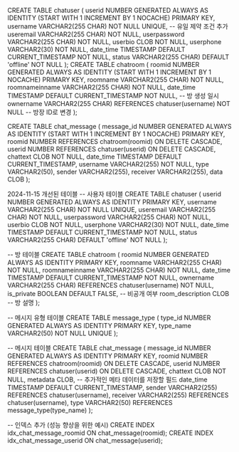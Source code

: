 CREATE TABLE chatuser (
    userid NUMBER GENERATED ALWAYS AS IDENTITY (START WITH 1 INCREMENT BY 1 NOCACHE) PRIMARY KEY,
    username VARCHAR2(255 CHAR) NOT NULL UNIQUE, -- 유일 제약 조건 추가
    useremail VARCHAR2(255 CHAR) NOT NULL,
    userpassword VARCHAR2(255 CHAR) NOT NULL,
    userbio CLOB NOT NULL,
    userphone VARCHAR2(30) NOT NULL,
    date_time TIMESTAMP DEFAULT CURRENT_TIMESTAMP NOT NULL,
    status VARCHAR2(255 CHAR) DEFAULT 'offline' NOT NULL
);
CREATE TABLE chatroom (
    roomid NUMBER GENERATED ALWAYS AS IDENTITY (START WITH 1 INCREMENT BY 1 NOCACHE) PRIMARY KEY,
    roomname VARCHAR2(255 CHAR) NOT NULL,
    roomnameinname VARCHAR2(255 CHAR) NOT NULL,
    date_time TIMESTAMP DEFAULT CURRENT_TIMESTAMP NOT NULL, -- 방 생성 일시
    ownername VARCHAR2(255 CHAR) REFERENCES chatuser(username) NOT NULL -- 방장 ID로 변경
);

CREATE TABLE chat_message (
    message_id NUMBER GENERATED ALWAYS AS IDENTITY (START WITH 1 INCREMENT BY 1 NOCACHE) PRIMARY KEY,
    roomid NUMBER REFERENCES chatroom(roomid) ON DELETE CASCADE,
    userid NUMBER REFERENCES chatuser(userid) ON DELETE CASCADE,
    chattext CLOB NOT NULL,
    date_time TIMESTAMP DEFAULT CURRENT_TIMESTAMP,
    username VARCHAR2(255) NOT NULL,
    type VARCHAR2(50),
    sender VARCHAR2(255),
    receiver VARCHAR2(255),
    data CLOB
);



2024-11-15 개선된 테이블
-- 사용자 테이블
CREATE TABLE chatuser (
    userid NUMBER GENERATED ALWAYS AS IDENTITY PRIMARY KEY,
    username VARCHAR2(255 CHAR) NOT NULL UNIQUE,
    useremail VARCHAR2(255 CHAR) NOT NULL,
    userpassword VARCHAR2(255 CHAR) NOT NULL,
    userbio CLOB NOT NULL,
    userphone VARCHAR2(30) NOT NULL,
    date_time TIMESTAMP DEFAULT CURRENT_TIMESTAMP NOT NULL,
    status VARCHAR2(255 CHAR) DEFAULT 'offline' NOT NULL
);

-- 방 테이블
CREATE TABLE chatroom (
    roomid NUMBER GENERATED ALWAYS AS IDENTITY PRIMARY KEY,
    roomname VARCHAR2(255 CHAR) NOT NULL,
    roomnameinname VARCHAR2(255 CHAR) NOT NULL,
    date_time TIMESTAMP DEFAULT CURRENT_TIMESTAMP NOT NULL,
    ownername VARCHAR2(255 CHAR) REFERENCES chatuser(username) NOT NULL,
    is_private BOOLEAN DEFAULT FALSE,  -- 비공개 여부
    room_description CLOB  -- 방 설명
);

-- 메시지 유형 테이블
CREATE TABLE message_type (
    type_id NUMBER GENERATED ALWAYS AS IDENTITY PRIMARY KEY,
    type_name VARCHAR2(50) NOT NULL UNIQUE
);

-- 메시지 테이블
CREATE TABLE chat_message (
    message_id NUMBER GENERATED ALWAYS AS IDENTITY PRIMARY KEY,
    roomid NUMBER REFERENCES chatroom(roomid) ON DELETE CASCADE,
    userid NUMBER REFERENCES chatuser(userid) ON DELETE CASCADE,
    chattext CLOB NOT NULL,
    metadata CLOB, -- 추가적인 메타 데이터를 저장할 필드
    date_time TIMESTAMP DEFAULT CURRENT_TIMESTAMP,
    sender VARCHAR2(255) REFERENCES chatuser(username),
    receiver VARCHAR2(255) REFERENCES chatuser(username),
    type VARCHAR2(50) REFERENCES message_type(type_name)
);

-- 인덱스 추가 (성능 향상을 위한 예시)
CREATE INDEX idx_chat_message_roomid ON chat_message(roomid);
CREATE INDEX idx_chat_message_userid ON chat_message(userid);
